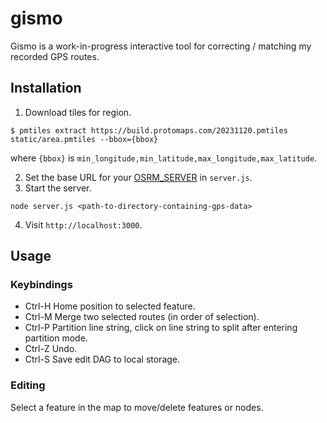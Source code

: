 # gismo

Gismo is a work-in-progress interactive tool for correcting / matching my recorded GPS routes.

## Installation

1. Download tiles for region.
```
$ pmtiles extract https://build.protomaps.com/20231120.pmtiles static/area.pmtiles --bbox={bbox}
```
where `{bbox}` is `min_longitude,min_latitude,max_longitude,max_latitude`.

2. Set the base URL for your [OSRM_SERVER](https://project-osrm.org/) in `server.js`.
3. Start the server.
```
node server.js <path-to-directory-containing-gps-data>
```
4. Visit `http://localhost:3000`.

## Usage

### Keybindings

 - Ctrl-H Home position to selected feature.
 - Ctrl-M Merge two selected routes (in order of selection).
 - Ctrl-P Partition line string, click on line string to split after entering partition mode.
 - Ctrl-Z Undo.
 - Ctrl-S Save edit DAG to local storage.
 
### Editing
 
Select a feature in the map to move/delete features or nodes.
